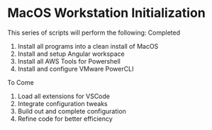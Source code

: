 # MacOS Workstation Initialization

This series of scripts will perform the following:
Completed

1. Install all programs into a clean install of MacOS
2. Install and setup Angular workspace
3. Install all AWS Tools for Powershell
4. Install and configure VMware PowerCLI

To Come

1. Load all extensions for VSCode
2. Integrate configuration tweaks
3. Build out and complete configuration
4. Refine code for better efficiency
